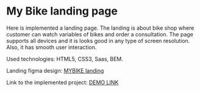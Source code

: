 # My Bike landing page
Here is implemented a landing page. The landing is about bike shop where customer can watch variables of bikes and order a consultation. The page supports all devices and it is looks good in any type of screen resolution. Also, it has smooth user interaction.

Used technologies: HTML5, CSS3, Saas, BEM.

Landing figma design: [MYBIKE landing](https://www.figma.com/file/NZQAIydtHo5QkINyGLHNcq/BIKE-New-Version?node-id=0%3A1)

Link to the implemented project: [DEMO LINK](https://Oleksandr-Stryzhavchuk.github.io/My-Bike-landing/)
